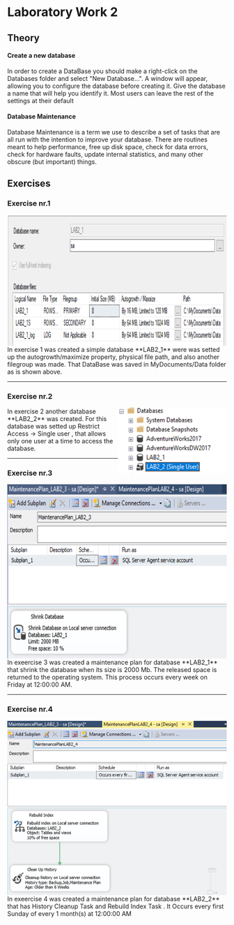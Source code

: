 # Laboratory Work 2
## Theory
#### Create a new database
 In order to create a DataBase you should make a right-click on the Databases folder and select "New Database...". A window will appear, allowing you to configure the database before creating it. Give the database a name that will help you identify it. Most users can leave the rest of the settings at their default 

#### Database Maintenance
Database Maintenance is a term we use to describe a set of tasks that are all run with the intention to improve your database. There are routines meant to help performance, free up disk space, check for data errors, check for hardware faults, update internal statistics, and many other obscure (but important) things.

## Exercises
### Exercise nr.1
<img align="center" width="800" height="300" src="screenshots/ex1_1.PNG">
In exercise 1 was created a simple database **LAB2_1** were was setted up the autogrowth/maximize property, physical file path, and also another filegroup was made. That DataBase was saved in MyDocuments/Data folder as is shown above.

---

 ### Exercise nr.2
<img align="right" width="250" height="150" src="screenshots/ex2_1.PNG">
In exercise 2 another database **LAB2_2** was created. For this database was setted up Restrict Access -> Single user , that allows only one user at a time to access the database.

---

 ### Exercise nr.3
<img align="center" width="800" height="400" src="screenshots/ex3_1.PNG">
In exeercise 3 was created a maintenance plan for database **LAB2_1** that shrink the database when its size is 2000 Mb. The released space is returned to the operating system. This process occurs every week on Friday at 12:00:00 AM.

---

 ### Exercise nr.4
<img align="center" width="800" height="400" src="screenshots/ex4_1.PNG">
In exeercise 4 was created a maintenance plan for database **LAB2_2** that has History Cleanup Task and Rebuild Index Task . It Occurs every first Sunday of every 1 month(s) at 12:00:00 AM
 
